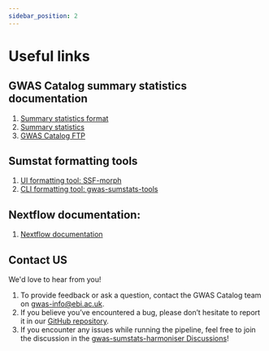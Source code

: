 ```yaml
---
sidebar_position: 2
---
```

# Useful links

## GWAS Catalog summary statistics documentation
1. [Summary statistics format](https://www.ebi.ac.uk/gwas/docs/summary-statistics-format)
2. [Summary statistics](https://www.ebi.ac.uk/gwas/docs/methods/summary-statistics#_what_are_harmonised_files)
3. [GWAS Catalog FTP](https://ftp.ebi.ac.uk/pub/databases/gwas/summary_statistics/)

## Sumstat formatting tools
1. [UI formatting tool: SSF-morph](https://ebispot.github.io/gwas-sumstats-tools-ssf-morph/)
2. [CLI formatting tool: gwas-sumstats-tools](https://github.com/EBISPOT/gwas-sumstats-tools)

## Nextflow documentation:
1. [Nextflow documentation](https://www.nextflow.io/docs/latest/index.html)

## Contact US
We'd love to hear from you!
1. To provide feedback or ask a question, contact the GWAS Catalog team on gwas-info@ebi.ac.uk.
2. If you believe you’ve encountered a bug, please don’t hesitate to report it in our [GitHub repository](https://github.com/EBISPOT/gwas-sumstats-harmoniser/issues/new?assignees=&labels=bug&projects=&template=bug_report.yml&title=%5BBug%5D%3A+).
3. If you encounter any issues while running the pipeline, feel free to join the discussion in the [gwas-sumstats-harmoniser Discussions](https://github.com/EBISPOT/gwas-sumstats-harmoniser/discussions)!

